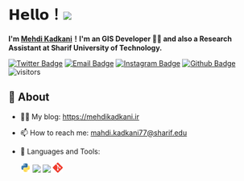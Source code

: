 # 𝗛𝗲𝗹𝗹𝗼！<img src="https://user-images.githubusercontent.com/5679180/79618120-0daffb80-80be-11ea-819e-d2b0fa904d07.gif" width="27px"> 

**I'm [Mehdi Kadkani](https://github.com/kadkani)！I'm an GIS Developer 👨‍💻 and also a Research Assistant at Sharif University of Technology.**

[![Twitter Badge](https://img.shields.io/badge/-Twitter-1da1f2?style=flat-square&labelColor=1da1f2&logo=twitter&logoColor=white&link=https://twitter.com/Yaronzz)](https://twitter.com/mehdikenist)
[![Email Badge](https://img.shields.io/badge/-Email-c14438?style=flat-square&logo=Gmail&logoColor=white&link=mailto:yaronhuang@foxmail.com)](mailto:mahdi.kadkani77@sharif.edu)
[![Instagram Badge](https://img.shields.io/badge/-Instagram-purple?style=flat&logo=instagram&logoColor=white&link=https://instagram.com/mehdi_kadkani/)](https://space.bilibili.com/7708412)
[![Github Badge](https://img.shields.io/badge/-Github-232323?style=flat-square&logo=Github&logoColor=white&link=https://space.bilibili.com/7708412)](https://github.com/kadkani)
![visitors](https://visitor-badge.laobi.icu/badge?page_id=kadkani)


## 🧐 About

- 👨‍💻 My blog: https://mehdikadkani.ir
- 📫 How to reach me: mahdi.kadkani77@sharif.edu
- 🌱 Languages and Tools: 

    <div>
        <code><img height="20" src="https://raw.githubusercontent.com/github/explore/80688e429a7d4ef2fca1e82350fe8e3517d3494d/topics/python/python.png"></code>
        <code><img height="20" src="https://upload.wikimedia.org/wikipedia/commons/8/80/ArcGIS_globe_%28cropped%29.png"></code>
        <code><img height="20" src="https://cdn.svgporn.com/logos/visual-studio-code.svg"></code>
        <code><img height="20" src="https://raw.githubusercontent.com/github/explore/80688e429a7d4ef2fca1e82350fe8e3517d3494d/topics/git/git.png"></code>
    </div>
